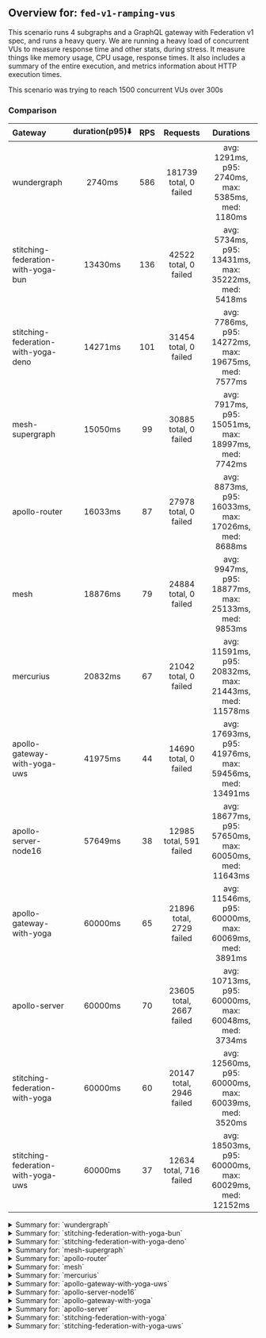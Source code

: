 ## Overview for: `fed-v1-ramping-vus`


This scenario runs 4 subgraphs and a GraphQL gateway with Federation v1 spec, and runs a heavy query. We are running a heavy load of concurrent VUs to measure response time and other stats, during stress. It measure things like memory usage, CPU usage, response times. It also includes a summary of the entire execution, and metrics information about HTTP execution times.


This scenario was trying to reach 1500 concurrent VUs over 300s


### Comparison


| Gateway                             | duration(p95)⬇️ |  RPS  |         Requests         |                       Durations                        |
| :---------------------------------- | :-------------: | :---: | :----------------------: | :----------------------------------------------------: |
| wundergraph                         |     2740ms      |  586  |  181739 total, 0 failed  |   avg: 1291ms, p95: 2740ms, max: 5385ms, med: 1180ms   |
| stitching-federation-with-yoga-bun  |     13430ms     |  136  |  42522 total, 0 failed   |  avg: 5734ms, p95: 13431ms, max: 35222ms, med: 5418ms  |
| stitching-federation-with-yoga-deno |     14271ms     |  101  |  31454 total, 0 failed   |  avg: 7786ms, p95: 14272ms, max: 19675ms, med: 7577ms  |
| mesh-supergraph                     |     15050ms     |  99   |  30885 total, 0 failed   |  avg: 7917ms, p95: 15051ms, max: 18997ms, med: 7742ms  |
| apollo-router                       |     16033ms     |  87   |  27978 total, 0 failed   |  avg: 8873ms, p95: 16033ms, max: 17026ms, med: 8688ms  |
| mesh                                |     18876ms     |  79   |  24884 total, 0 failed   |  avg: 9947ms, p95: 18877ms, max: 25133ms, med: 9853ms  |
| mercurius                           |     20832ms     |  67   |  21042 total, 0 failed   | avg: 11591ms, p95: 20832ms, max: 21443ms, med: 11578ms |
| apollo-gateway-with-yoga-uws        |     41975ms     |  44   |  14690 total, 0 failed   | avg: 17693ms, p95: 41976ms, max: 59456ms, med: 13491ms |
| apollo-server-node16                |     57649ms     |  38   | 12985 total, 591 failed  | avg: 18677ms, p95: 57650ms, max: 60050ms, med: 11643ms |
| apollo-gateway-with-yoga            |     60000ms     |  65   | 21896 total, 2729 failed | avg: 11546ms, p95: 60000ms, max: 60069ms, med: 3891ms  |
| apollo-server                       |     60000ms     |  70   | 23605 total, 2667 failed | avg: 10713ms, p95: 60000ms, max: 60048ms, med: 3734ms  |
| stitching-federation-with-yoga      |     60000ms     |  60   | 20147 total, 2946 failed | avg: 12560ms, p95: 60000ms, max: 60039ms, med: 3520ms  |
| stitching-federation-with-yoga-uws  |     60000ms     |  37   | 12634 total, 716 failed  | avg: 18503ms, p95: 60000ms, max: 60029ms, med: 12152ms |



<details>
  <summary>Summary for: `wundergraph`</summary>

  **K6 Output**




```
     ✓ response code was 200
     ✓ no graphql errors
     ✓ valid response structure

     checks.........................: 100.00% ✓ 545217     ✗ 0     
     data_received..................: 905 MB  2.9 MB/s
     data_sent......................: 216 MB  696 kB/s
     http_req_blocked...............: avg=1.35ms min=1µs     med=2.7µs  max=1.43s p(90)=4.6µs    p(95)=6.3µs   
     http_req_connecting............: avg=1.33ms min=0s      med=0s     max=1.43s p(90)=0s       p(95)=0s      
     http_req_duration..............: avg=1.29s  min=10.61ms med=1.17s  max=5.38s p(90)=2.4s     p(95)=2.74s   
       { expected_response:true }...: avg=1.29s  min=10.61ms med=1.17s  max=5.38s p(90)=2.4s     p(95)=2.74s   
     http_req_failed................: 0.00%   ✓ 0          ✗ 181739
     http_req_receiving.............: avg=6.84ms min=15µs    med=41.6µs max=1.19s p(90)=249.45µs p(95)=894.21µs
     http_req_sending...............: avg=2.5ms  min=7.6µs   med=14.4µs max=1.2s  p(90)=42.3µs   p(95)=148.5µs 
     http_req_tls_handshaking.......: avg=0s     min=0s      med=0s     max=0s    p(90)=0s       p(95)=0s      
     http_req_waiting...............: avg=1.28s  min=10.48ms med=1.17s  max=4.68s p(90)=2.38s    p(95)=2.7s    
     http_reqs......................: 181739  586.211104/s
     iteration_duration.............: avg=1.3s   min=11.51ms med=1.19s  max=5.53s p(90)=2.45s    p(95)=2.77s   
     iterations.....................: 181739  586.211104/s
     vus............................: 1       min=0        max=1499
     vus_max........................: 1500    min=1398     max=1500
```


**Performance Overview**


<img src="https://imagedelivery.net/KYe9TScr4TldYHA48pczVg/c2dd3905-2f05-4f88-c8f3-e1783a30d600/public" alt="Performance Overview" />


**HTTP Overview**


<img src="https://imagedelivery.net/KYe9TScr4TldYHA48pczVg/0a25c361-7fe4-460e-18af-b0aa43109700/public" alt="HTTP Overview" />


  </details>

<details>
  <summary>Summary for: `stitching-federation-with-yoga-bun`</summary>

  **K6 Output**




```
     ✓ response code was 200
     ✗ no graphql errors
      ↳  99% — ✓ 42505 / ✗ 17
     ✗ valid response structure
      ↳  99% — ✓ 42505 / ✗ 17

     checks.........................: 99.97% ✓ 127532     ✗ 34    
     data_received..................: 212 MB 683 kB/s
     data_sent......................: 51 MB  162 kB/s
     http_req_blocked...............: avg=187.34µs min=900ns    med=1.8µs  max=671.57ms p(90)=3µs    p(95)=11.9µs 
     http_req_connecting............: avg=167.5µs  min=0s       med=0s     max=464.3ms  p(90)=0s     p(95)=0s     
     http_req_duration..............: avg=5.73s    min=461ms    med=5.41s  max=35.22s   p(90)=8.76s  p(95)=13.43s 
       { expected_response:true }...: avg=5.73s    min=461ms    med=5.41s  max=35.22s   p(90)=8.76s  p(95)=13.43s 
     http_req_failed................: 0.00%  ✓ 0          ✗ 42522 
     http_req_receiving.............: avg=2.21ms   min=15.8µs   med=27.6µs max=365.15ms p(90)=57.4µs p(95)=189µs  
     http_req_sending...............: avg=283.72µs min=5.8µs    med=10.1µs max=317.27ms p(90)=28.8µs p(95)=85.99µs
     http_req_tls_handshaking.......: avg=0s       min=0s       med=0s     max=0s       p(90)=0s     p(95)=0s     
     http_req_waiting...............: avg=5.73s    min=460.92ms med=5.41s  max=35.22s   p(90)=8.76s  p(95)=13.43s 
     http_reqs......................: 42522  136.825111/s
     iteration_duration.............: avg=5.73s    min=461.88ms med=5.42s  max=35.22s   p(90)=8.76s  p(95)=13.43s 
     iterations.....................: 42522  136.825111/s
     vus............................: 423    min=50       max=1500
     vus_max........................: 1500   min=1500     max=1500
```


**Performance Overview**


<img src="https://imagedelivery.net/KYe9TScr4TldYHA48pczVg/873e8cff-e90c-4f02-a666-b4437d2c5f00/public" alt="Performance Overview" />


**HTTP Overview**


<img src="https://imagedelivery.net/KYe9TScr4TldYHA48pczVg/dc936a26-ff25-4bb0-c4de-6336754b1700/public" alt="HTTP Overview" />


  </details>

<details>
  <summary>Summary for: `stitching-federation-with-yoga-deno`</summary>

  **K6 Output**




```
     ✓ response code was 200
     ✗ no graphql errors
      ↳  99% — ✓ 31346 / ✗ 108
     ✗ valid response structure
      ↳  99% — ✓ 31346 / ✗ 108

     checks.........................: 99.77% ✓ 94146      ✗ 216   
     data_received..................: 158 MB 509 kB/s
     data_sent......................: 37 MB  120 kB/s
     http_req_blocked...............: avg=34.54µs min=800ns    med=1.9µs   max=23.6ms  p(90)=3.4µs   p(95)=104.86µs
     http_req_connecting............: avg=26.73µs min=0s       med=0s      max=23.55ms p(90)=0s      p(95)=0s      
     http_req_duration..............: avg=7.78s   min=498.36ms med=7.57s   max=19.67s  p(90)=13.61s  p(95)=14.27s  
       { expected_response:true }...: avg=7.78s   min=498.36ms med=7.57s   max=19.67s  p(90)=13.61s  p(95)=14.27s  
     http_req_failed................: 0.00%  ✓ 0          ✗ 31454 
     http_req_receiving.............: avg=85.3µs  min=12.9µs   med=27.19µs max=29.3ms  p(90)=71.59µs p(95)=88.99µs 
     http_req_sending...............: avg=54.78µs min=5.8µs    med=11µs    max=24.87ms p(90)=31.56µs p(95)=73.53µs 
     http_req_tls_handshaking.......: avg=0s      min=0s       med=0s      max=0s      p(90)=0s      p(95)=0s      
     http_req_waiting...............: avg=7.78s   min=498.32ms med=7.57s   max=19.67s  p(90)=13.61s  p(95)=14.27s  
     http_reqs......................: 31454  101.217431/s
     iteration_duration.............: avg=7.78s   min=498.86ms med=7.57s   max=19.67s  p(90)=13.61s  p(95)=14.27s  
     iterations.....................: 31454  101.217431/s
     vus............................: 373    min=50       max=1500
     vus_max........................: 1500   min=1500     max=1500
```


**Performance Overview**


<img src="https://imagedelivery.net/KYe9TScr4TldYHA48pczVg/a54fc438-cde3-41b0-9a1f-85ca58df8c00/public" alt="Performance Overview" />


**HTTP Overview**


<img src="https://imagedelivery.net/KYe9TScr4TldYHA48pczVg/69ad4313-77eb-4588-c427-a107b7944800/public" alt="HTTP Overview" />


  </details>

<details>
  <summary>Summary for: `mesh-supergraph`</summary>

  **K6 Output**




```
     ✓ response code was 200
     ✗ no graphql errors
      ↳  99% — ✓ 30695 / ✗ 190
     ✗ valid response structure
      ↳  0% — ✓ 0 / ✗ 30885

     checks.........................: 66.46% ✓ 61580     ✗ 31075 
     data_received..................: 157 MB 505 kB/s
     data_sent......................: 37 MB  118 kB/s
     http_req_blocked...............: avg=29.73µs min=1.2µs    med=2.2µs  max=17.06ms p(90)=4.2µs  p(95)=23.78µs
     http_req_connecting............: avg=23.3µs  min=0s       med=0s     max=17ms    p(90)=0s     p(95)=0s     
     http_req_duration..............: avg=7.91s   min=684.51ms med=7.74s  max=18.99s  p(90)=14.04s p(95)=15.05s 
       { expected_response:true }...: avg=7.91s   min=684.51ms med=7.74s  max=18.99s  p(90)=14.04s p(95)=15.05s 
     http_req_failed................: 0.00%  ✓ 0         ✗ 30885 
     http_req_receiving.............: avg=62.89µs min=21.2µs   med=56.3µs max=17.43ms p(90)=79.3µs p(95)=89.8µs 
     http_req_sending...............: avg=23.93µs min=7.8µs    med=13.1µs max=22.07ms p(90)=27.8µs p(95)=54µs   
     http_req_tls_handshaking.......: avg=0s      min=0s       med=0s     max=0s      p(90)=0s     p(95)=0s     
     http_req_waiting...............: avg=7.91s   min=684.43ms med=7.74s  max=18.99s  p(90)=14.04s p(95)=15.05s 
     http_reqs......................: 30885  99.230154/s
     iteration_duration.............: avg=7.91s   min=684.83ms med=7.74s  max=18.99s  p(90)=14.04s p(95)=15.05s 
     iterations.....................: 30885  99.230154/s
     vus............................: 144    min=0       max=1499
     vus_max........................: 1500   min=1398    max=1500
```


**Performance Overview**


<img src="https://imagedelivery.net/KYe9TScr4TldYHA48pczVg/ff3362dd-d079-4d48-83a4-a96ec27e2f00/public" alt="Performance Overview" />


**HTTP Overview**


<img src="https://imagedelivery.net/KYe9TScr4TldYHA48pczVg/c6e9fe0d-fe9a-46ba-0b14-f51f664ced00/public" alt="HTTP Overview" />


  </details>

<details>
  <summary>Summary for: `apollo-router`</summary>

  **K6 Output**




```
     ✓ response code was 200
     ✗ no graphql errors
      ↳  99% — ✓ 27976 / ✗ 2
     ✗ valid response structure
      ↳  99% — ✓ 27976 / ✗ 2

     checks.........................: 99.99% ✓ 83930     ✗ 4     
     data_received..................: 139 MB 437 kB/s
     data_sent......................: 33 MB  104 kB/s
     http_req_blocked...............: avg=46.05µs min=1.1µs    med=2.7µs   max=22.67ms p(90)=5.9µs   p(95)=211.72µs
     http_req_connecting............: avg=37.46µs min=0s       med=0s      max=22.6ms  p(90)=0s      p(95)=140.15µs
     http_req_duration..............: avg=8.87s   min=320.62ms med=8.68s   max=17.02s  p(90)=15.2s   p(95)=16.03s  
       { expected_response:true }...: avg=8.87s   min=320.62ms med=8.68s   max=17.02s  p(90)=15.2s   p(95)=16.03s  
     http_req_failed................: 0.00%  ✓ 0         ✗ 27978 
     http_req_receiving.............: avg=80.52µs min=24.1µs   med=64.19µs max=16.02ms p(90)=107.1µs p(95)=131.2µs 
     http_req_sending...............: avg=41.76µs min=9.19µs   med=16.2µs  max=23.44ms p(90)=46.43µs p(95)=69.61µs 
     http_req_tls_handshaking.......: avg=0s      min=0s       med=0s      max=0s      p(90)=0s      p(95)=0s      
     http_req_waiting...............: avg=8.87s   min=320.52ms med=8.68s   max=17.02s  p(90)=15.2s   p(95)=16.03s  
     http_reqs......................: 27978  87.823309/s
     iteration_duration.............: avg=8.87s   min=321.45ms med=8.68s   max=17.02s  p(90)=15.2s   p(95)=16.03s  
     iterations.....................: 27978  87.823309/s
     vus............................: 80     min=0       max=1498
     vus_max........................: 1500   min=1029    max=1500
```


**Performance Overview**


<img src="https://imagedelivery.net/KYe9TScr4TldYHA48pczVg/7fce8bfd-ddeb-4202-821d-d9cb08ce7b00/public" alt="Performance Overview" />


**HTTP Overview**


<img src="https://imagedelivery.net/KYe9TScr4TldYHA48pczVg/e1c6b324-8306-4a58-d61e-c8b74a3aac00/public" alt="HTTP Overview" />


  </details>

<details>
  <summary>Summary for: `mesh`</summary>

  **K6 Output**




```
     ✓ response code was 200
     ✗ no graphql errors
      ↳  99% — ✓ 24748 / ✗ 136
     ✗ valid response structure
      ↳  99% — ✓ 24748 / ✗ 136

     checks.........................: 99.63% ✓ 74380     ✗ 272   
     data_received..................: 126 MB 402 kB/s
     data_sent......................: 30 MB  94 kB/s
     http_req_blocked...............: avg=50.71µs min=1.2µs    med=2.5µs  max=93.86ms p(90)=4.5µs  p(95)=207.23µs
     http_req_connecting............: avg=41.26µs min=0s       med=0s     max=93.8ms  p(90)=0s     p(95)=138.01µs
     http_req_duration..............: avg=9.94s   min=826.83ms med=9.85s  max=25.13s  p(90)=17.17s p(95)=18.87s  
       { expected_response:true }...: avg=9.94s   min=826.83ms med=9.85s  max=25.13s  p(90)=17.17s p(95)=18.87s  
     http_req_failed................: 0.00%  ✓ 0         ✗ 24884 
     http_req_receiving.............: avg=77.71µs min=21.8µs   med=57µs   max=73.58ms p(90)=83.7µs p(95)=95.79µs 
     http_req_sending...............: avg=61.1µs  min=7.6µs    med=14.7µs max=50.3ms  p(90)=34.5µs p(95)=68.2µs  
     http_req_tls_handshaking.......: avg=0s      min=0s       med=0s     max=0s      p(90)=0s     p(95)=0s      
     http_req_waiting...............: avg=9.94s   min=826.66ms med=9.85s  max=25.13s  p(90)=17.17s p(95)=18.87s  
     http_reqs......................: 24884  79.276111/s
     iteration_duration.............: avg=9.94s   min=828.01ms med=9.85s  max=25.13s  p(90)=17.17s p(95)=18.87s  
     iterations.....................: 24884  79.276111/s
     vus............................: 87     min=0       max=1500
     vus_max........................: 1500   min=918     max=1500
```


**Performance Overview**


<img src="https://imagedelivery.net/KYe9TScr4TldYHA48pczVg/5dfa55ee-5cab-4424-5da6-19c7fb43b700/public" alt="Performance Overview" />


**HTTP Overview**


<img src="https://imagedelivery.net/KYe9TScr4TldYHA48pczVg/7c0bdf27-1570-4f75-8a09-8d8a21168400/public" alt="HTTP Overview" />


  </details>

<details>
  <summary>Summary for: `mercurius`</summary>

  **K6 Output**




```
     ✓ response code was 200
     ✓ no graphql errors
     ✓ valid response structure

     checks.........................: 100.00% ✓ 63126     ✗ 0     
     data_received..................: 106 MB  340 kB/s
     data_sent......................: 25 MB   80 kB/s
     http_req_blocked...............: avg=45.79µs min=1.3µs  med=3.3µs  max=25.33ms p(90)=14.4µs  p(95)=429.59µs
     http_req_connecting............: avg=35.4µs  min=0s     med=0s     max=25.25ms p(90)=0s      p(95)=351.98µs
     http_req_duration..............: avg=11.59s  min=1.12s  med=11.57s max=21.44s  p(90)=19.46s  p(95)=20.83s  
       { expected_response:true }...: avg=11.59s  min=1.12s  med=11.57s max=21.44s  p(90)=19.46s  p(95)=20.83s  
     http_req_failed................: 0.00%   ✓ 0         ✗ 21042 
     http_req_receiving.............: avg=80.25µs min=22.2µs med=72.8µs max=13.76ms p(90)=99µs    p(95)=110.9µs 
     http_req_sending...............: avg=37.89µs min=7.2µs  med=18.3µs max=20.23ms p(90)=45.99µs p(95)=75.8µs  
     http_req_tls_handshaking.......: avg=0s      min=0s     med=0s     max=0s      p(90)=0s      p(95)=0s      
     http_req_waiting...............: avg=11.59s  min=1.12s  med=11.57s max=21.44s  p(90)=19.46s  p(95)=20.83s  
     http_reqs......................: 21042   67.593742/s
     iteration_duration.............: avg=11.59s  min=1.13s  med=11.57s max=21.44s  p(90)=19.46s  p(95)=20.83s  
     iterations.....................: 21042   67.593742/s
     vus............................: 77      min=0       max=1499
     vus_max........................: 1500    min=1444    max=1500
```


**Performance Overview**


<img src="https://imagedelivery.net/KYe9TScr4TldYHA48pczVg/6aba7c7d-3b96-4426-9c81-4ad502d41000/public" alt="Performance Overview" />


**HTTP Overview**


<img src="https://imagedelivery.net/KYe9TScr4TldYHA48pczVg/c106fb2b-2c5c-46e6-1bca-9c08c523f800/public" alt="HTTP Overview" />


  </details>

<details>
  <summary>Summary for: `apollo-gateway-with-yoga-uws`</summary>

  **K6 Output**




```
     ✓ response code was 200
     ✗ no graphql errors
      ↳  53% — ✓ 7890 / ✗ 6800
     ✗ valid response structure
      ↳  53% — ✓ 7890 / ✗ 6800

     checks.........................: 69.14% ✓ 30470    ✗ 13600 
     data_received..................: 59 MB  181 kB/s
     data_sent......................: 17 MB  53 kB/s
     http_req_blocked...............: avg=114.2µs  min=1.5µs   med=2.9µs  max=64.78ms p(90)=192.4µs  p(95)=567.79µs
     http_req_connecting............: avg=97.36µs  min=0s      med=0s     max=64.68ms p(90)=117.03µs p(95)=474.05µs
     http_req_duration..............: avg=17.69s   min=79.27ms med=13.49s max=59.45s  p(90)=39.09s   p(95)=41.97s  
       { expected_response:true }...: avg=17.69s   min=79.27ms med=13.49s max=59.45s  p(90)=39.09s   p(95)=41.97s  
     http_req_failed................: 0.00%  ✓ 0        ✗ 14690 
     http_req_receiving.............: avg=102.57µs min=17.5µs  med=66.4µs max=31.5ms  p(90)=120.09µs p(95)=164.55µs
     http_req_sending...............: avg=90.53µs  min=10µs    med=17.8µs max=75.36ms p(90)=74.21µs  p(95)=115.9µs 
     http_req_tls_handshaking.......: avg=0s       min=0s      med=0s     max=0s      p(90)=0s       p(95)=0s      
     http_req_waiting...............: avg=17.69s   min=79.14ms med=13.49s max=59.45s  p(90)=39.09s   p(95)=41.97s  
     http_reqs......................: 14690  44.93741/s
     iteration_duration.............: avg=17.69s   min=79.58ms med=13.49s max=59.45s  p(90)=39.09s   p(95)=41.97s  
     iterations.....................: 14690  44.93741/s
     vus............................: 182    min=0      max=1500
     vus_max........................: 1500   min=924    max=1500
```


**Performance Overview**


<img src="https://imagedelivery.net/KYe9TScr4TldYHA48pczVg/2a884acb-3216-4649-b282-2e8102fee600/public" alt="Performance Overview" />


**HTTP Overview**


<img src="https://imagedelivery.net/KYe9TScr4TldYHA48pczVg/c8eada43-d609-44e9-640b-e74c41d30b00/public" alt="HTTP Overview" />


  </details>

<details>
  <summary>Summary for: `apollo-server-node16`</summary>

  **K6 Output**




```
     ✗ response code was 200
      ↳  95% — ✓ 12394 / ✗ 591
     ✗ no graphql errors
      ↳  45% — ✓ 5934 / ✗ 7051
     ✗ valid response structure
      ↳  47% — ✓ 5934 / ✗ 6460

     checks.........................: 63.24% ✓ 24262     ✗ 14102 
     data_received..................: 48 MB  141 kB/s
     data_sent......................: 16 MB  46 kB/s
     http_req_blocked...............: avg=100.06µs min=1.4µs    med=2.8µs  max=30.21ms p(90)=225.82µs p(95)=600.18µs
     http_req_connecting............: avg=84.27µs  min=0s       med=0s     max=30.13ms p(90)=145.52µs p(95)=506.76µs
     http_req_duration..............: avg=18.67s   min=106.53ms med=11.64s max=1m0s    p(90)=46.47s   p(95)=57.64s  
       { expected_response:true }...: avg=16.7s    min=106.53ms med=10.78s max=59.97s  p(90)=39.94s   p(95)=48s     
     http_req_failed................: 4.55%  ✓ 591       ✗ 12394 
     http_req_receiving.............: avg=85.5µs   min=0s       med=75.4µs max=7.5ms   p(90)=121.06µs p(95)=151.26µs
     http_req_sending...............: avg=48.56µs  min=8.8µs    med=17.8µs max=18.78ms p(90)=64.76µs  p(95)=90.38µs 
     http_req_tls_handshaking.......: avg=0s       min=0s       med=0s     max=0s      p(90)=0s       p(95)=0s      
     http_req_waiting...............: avg=18.67s   min=106.34ms med=11.64s max=1m0s    p(90)=46.47s   p(95)=57.64s  
     http_reqs......................: 12985  38.237512/s
     iteration_duration.............: avg=18.67s   min=107.61ms med=11.64s max=1m0s    p(90)=46.47s   p(95)=57.65s  
     iterations.....................: 12985  38.237512/s
     vus............................: 5      min=0       max=1500
     vus_max........................: 1500   min=1195    max=1500
```


**Performance Overview**


<img src="https://imagedelivery.net/KYe9TScr4TldYHA48pczVg/7872ffca-d832-4b51-0fb7-5c9a84d7da00/public" alt="Performance Overview" />


**HTTP Overview**


<img src="https://imagedelivery.net/KYe9TScr4TldYHA48pczVg/3abdf69e-c198-42cd-4e76-0adc3350fd00/public" alt="HTTP Overview" />


  </details>

<details>
  <summary>Summary for: `apollo-gateway-with-yoga`</summary>

  **K6 Output**




```
     ✗ response code was 200
      ↳  87% — ✓ 19167 / ✗ 2729
     ✗ no graphql errors
      ↳  86% — ✓ 18898 / ✗ 2998
     ✗ valid response structure
      ↳  98% — ✓ 18898 / ✗ 269

     checks.........................: 90.47% ✓ 56963     ✗ 5996  
     data_received..................: 96 MB  287 kB/s
     data_sent......................: 26 MB  78 kB/s
     http_req_blocked...............: avg=217.64µs min=1.5µs   med=2.8µs  max=61.87ms p(90)=322.85µs p(95)=591.23µs
     http_req_connecting............: avg=193.97µs min=0s      med=0s     max=61.68ms p(90)=260.8µs  p(95)=464.75µs
     http_req_duration..............: avg=11.54s   min=77.53ms med=3.89s  max=1m0s    p(90)=59.99s   p(95)=1m0s    
       { expected_response:true }...: avg=4.64s    min=77.53ms med=3.82s  max=59.98s  p(90)=4.43s    p(95)=5.26s   
     http_req_failed................: 12.46% ✓ 2729      ✗ 19167 
     http_req_receiving.............: avg=56.95µs  min=0s      med=53.4µs max=34.7ms  p(90)=81.7µs   p(95)=90.6µs  
     http_req_sending...............: avg=56.86µs  min=7.7µs   med=14.8µs max=79.54ms p(90)=51.1µs   p(95)=69.72µs 
     http_req_tls_handshaking.......: avg=0s       min=0s      med=0s     max=0s      p(90)=0s       p(95)=0s      
     http_req_waiting...............: avg=11.54s   min=77.42ms med=3.89s  max=1m0s    p(90)=59.99s   p(95)=1m0s    
     http_reqs......................: 21896  65.489076/s
     iteration_duration.............: avg=11.54s   min=78.31ms med=3.89s  max=1m0s    p(90)=1m0s     p(95)=1m0s    
     iterations.....................: 21896  65.489076/s
     vus............................: 4      min=0       max=1500
     vus_max........................: 1500   min=1415    max=1500
```


**Performance Overview**


<img src="https://imagedelivery.net/KYe9TScr4TldYHA48pczVg/fef821e8-423b-477a-e4a8-c6edc3ecba00/public" alt="Performance Overview" />


**HTTP Overview**


<img src="https://imagedelivery.net/KYe9TScr4TldYHA48pczVg/a9cd419d-a2b2-4885-04bd-88fb742b5800/public" alt="HTTP Overview" />


  </details>

<details>
  <summary>Summary for: `apollo-server`</summary>

  **K6 Output**




```
     ✗ response code was 200
      ↳  88% — ✓ 20938 / ✗ 2667
     ✗ no graphql errors
      ↳  87% — ✓ 20714 / ✗ 2891
     ✗ valid response structure
      ↳  98% — ✓ 20714 / ✗ 224

     checks.........................: 91.51% ✓ 62366     ✗ 5782  
     data_received..................: 108 MB 322 kB/s
     data_sent......................: 28 MB  84 kB/s
     http_req_blocked...............: avg=169.92µs min=1.2µs   med=2.4µs  max=38.78ms p(90)=254.95µs p(95)=432.07µs
     http_req_connecting............: avg=153.76µs min=0s      med=0s     max=38.72ms p(90)=205.25µs p(95)=356.59µs
     http_req_duration..............: avg=10.71s   min=71.65ms med=3.73s  max=1m0s    p(90)=59.99s   p(95)=1m0s    
       { expected_response:true }...: avg=4.43s    min=71.65ms med=3.67s  max=59.96s  p(90)=4.26s    p(95)=4.95s   
     http_req_failed................: 11.29% ✓ 2667      ✗ 20938 
     http_req_receiving.............: avg=51.35µs  min=0s      med=46.6µs max=13.55ms p(90)=76.69µs  p(95)=84.19µs 
     http_req_sending...............: avg=32.92µs  min=7.3µs   med=13.8µs max=17.41ms p(90)=41.5µs   p(95)=57.87µs 
     http_req_tls_handshaking.......: avg=0s       min=0s      med=0s     max=0s      p(90)=0s       p(95)=0s      
     http_req_waiting...............: avg=10.71s   min=71.54ms med=3.73s  max=1m0s    p(90)=59.99s   p(95)=1m0s    
     http_reqs......................: 23605  70.610579/s
     iteration_duration.............: avg=10.71s   min=72.35ms med=3.73s  max=1m0s    p(90)=1m0s     p(95)=1m0s    
     iterations.....................: 23605  70.610579/s
     vus............................: 1      min=1       max=1500
     vus_max........................: 1500   min=1500    max=1500
```


**Performance Overview**


<img src="https://imagedelivery.net/KYe9TScr4TldYHA48pczVg/a046da9a-5faf-4e1d-bdbe-336847280700/public" alt="Performance Overview" />


**HTTP Overview**


<img src="https://imagedelivery.net/KYe9TScr4TldYHA48pczVg/542f0225-7981-421f-140c-45751992bc00/public" alt="HTTP Overview" />


  </details>

<details>
  <summary>Summary for: `stitching-federation-with-yoga`</summary>

  **K6 Output**




```
     ✗ response code was 200
      ↳  85% — ✓ 17201 / ✗ 2946
     ✗ no graphql errors
      ↳  85% — ✓ 17147 / ✗ 3000
     ✗ valid response structure
      ↳  99% — ✓ 17147 / ✗ 54

     checks.........................: 89.56% ✓ 51495    ✗ 6000  
     data_received..................: 87 MB  261 kB/s
     data_sent......................: 24 MB  72 kB/s
     http_req_blocked...............: avg=279.79µs min=1.8µs   med=3.3µs  max=49.56ms p(90)=495.16µs p(95)=1.14ms  
     http_req_connecting............: avg=249.66µs min=0s      med=0s     max=49.5ms  p(90)=391.98µs p(95)=948.91µs
     http_req_duration..............: avg=12.56s   min=83.18ms med=3.51s  max=1m0s    p(90)=59.99s   p(95)=1m0s    
       { expected_response:true }...: avg=4.43s    min=83.18ms med=3.46s  max=59.94s  p(90)=3.86s    p(95)=5.31s   
     http_req_failed................: 14.62% ✓ 2946     ✗ 17201 
     http_req_receiving.............: avg=84.5µs   min=0s      med=77.8µs max=7.82ms  p(90)=130.5µs  p(95)=158.1µs 
     http_req_sending...............: avg=67.48µs  min=11.7µs  med=23.7µs max=26.38ms p(90)=74.4µs   p(95)=110µs   
     http_req_tls_handshaking.......: avg=0s       min=0s      med=0s     max=0s      p(90)=0s       p(95)=0s      
     http_req_waiting...............: avg=12.56s   min=83.09ms med=3.51s  max=1m0s    p(90)=59.99s   p(95)=1m0s    
     http_reqs......................: 20147  60.24219/s
     iteration_duration.............: avg=12.56s   min=83.89ms med=3.52s  max=1m0s    p(90)=1m0s     p(95)=1m0s    
     iterations.....................: 20147  60.24219/s
     vus............................: 26     min=0      max=1500
     vus_max........................: 1500   min=1102   max=1500
```


**Performance Overview**


<img src="https://imagedelivery.net/KYe9TScr4TldYHA48pczVg/77f570a6-665e-479c-a184-49b2b384f900/public" alt="Performance Overview" />


**HTTP Overview**


<img src="https://imagedelivery.net/KYe9TScr4TldYHA48pczVg/85e67f49-b6f7-451e-4b3e-2bb52b404a00/public" alt="HTTP Overview" />


  </details>

<details>
  <summary>Summary for: `stitching-federation-with-yoga-uws`</summary>

  **K6 Output**




```
     ✗ response code was 200
      ↳  94% — ✓ 11918 / ✗ 716
     ✗ no graphql errors
      ↳  56% — ✓ 7159 / ✗ 5475
     ✗ valid response structure
      ↳  60% — ✓ 7159 / ✗ 4759

     checks.........................: 70.55% ✓ 26236     ✗ 10950 
     data_received..................: 100 MB 295 kB/s
     data_sent......................: 16 MB  46 kB/s
     http_req_blocked...............: avg=150.07µs min=1.6µs    med=3.2µs  max=20.22ms p(90)=297.35µs p(95)=620.45µs
     http_req_connecting............: avg=131.7µs  min=0s       med=0s     max=19.26ms p(90)=196.96µs p(95)=526.74µs
     http_req_duration..............: avg=18.5s    min=620.69ms med=12.15s max=1m0s    p(90)=47.49s   p(95)=1m0s    
       { expected_response:true }...: avg=16.01s   min=620.69ms med=11.17s max=59.94s  p(90)=38.57s   p(95)=47.07s  
     http_req_failed................: 5.66%  ✓ 716       ✗ 11918 
     http_req_receiving.............: avg=107.67µs min=0s       med=74.7µs max=25.9ms  p(90)=151.7µs  p(95)=195.53µs
     http_req_sending...............: avg=59.47µs  min=10.4µs   med=20.2µs max=24.58ms p(90)=68.9µs   p(95)=96.5µs  
     http_req_tls_handshaking.......: avg=0s       min=0s       med=0s     max=0s      p(90)=0s       p(95)=0s      
     http_req_waiting...............: avg=18.5s    min=617.86ms med=12.15s max=1m0s    p(90)=47.49s   p(95)=1m0s    
     http_reqs......................: 12634  37.158286/s
     iteration_duration.............: avg=18.5s    min=620.94ms med=12.15s max=1m0s    p(90)=47.49s   p(95)=1m0s    
     iterations.....................: 12634  37.158286/s
     vus............................: 4      min=0       max=1500
     vus_max........................: 1500   min=1105    max=1500
```


**Performance Overview**


<img src="https://imagedelivery.net/KYe9TScr4TldYHA48pczVg/5366f97b-f965-465c-f0e0-aa7a70049000/public" alt="Performance Overview" />


**HTTP Overview**


<img src="https://imagedelivery.net/KYe9TScr4TldYHA48pczVg/51360f6b-7916-4d20-6583-21563ddeb300/public" alt="HTTP Overview" />


  </details>
